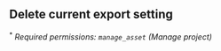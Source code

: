 ## Delete current export setting

<sup>*</sup> _Required permissions: `manage_asset` (Manage project)_

